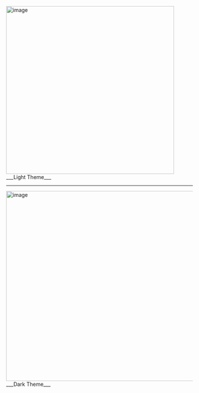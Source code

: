 <img width="453" alt="image" src="https://github.com/user-attachments/assets/49067bea-0577-4229-bff8-116973b42a89" />
___Light Theme___

----------------------------------------

<img width="513" alt="image" src="https://github.com/user-attachments/assets/b721e9c3-92fb-4fec-be98-99d0beef39a5" />
___Dark Theme___




